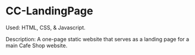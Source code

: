 # CC-LandingPage
Used: HTML, CSS, & Javascript.

Description: A one-page static website that serves as a landing page for a main Cafe Shop website.

